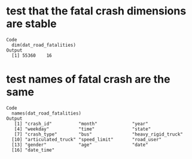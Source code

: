 # test that the fatal crash dimensions are stable

    Code
      dim(dat_road_fatalities)
    Output
      [1] 55360    16

# test names of fatal crash are the same

    Code
      names(dat_road_fatalities)
    Output
       [1] "crash_id"          "month"             "year"             
       [4] "weekday"           "time"              "state"            
       [7] "crash_type"        "bus"               "heavy_rigid_truck"
      [10] "articulated_truck" "speed_limit"       "road_user"        
      [13] "gender"            "age"               "date"             
      [16] "date_time"        


